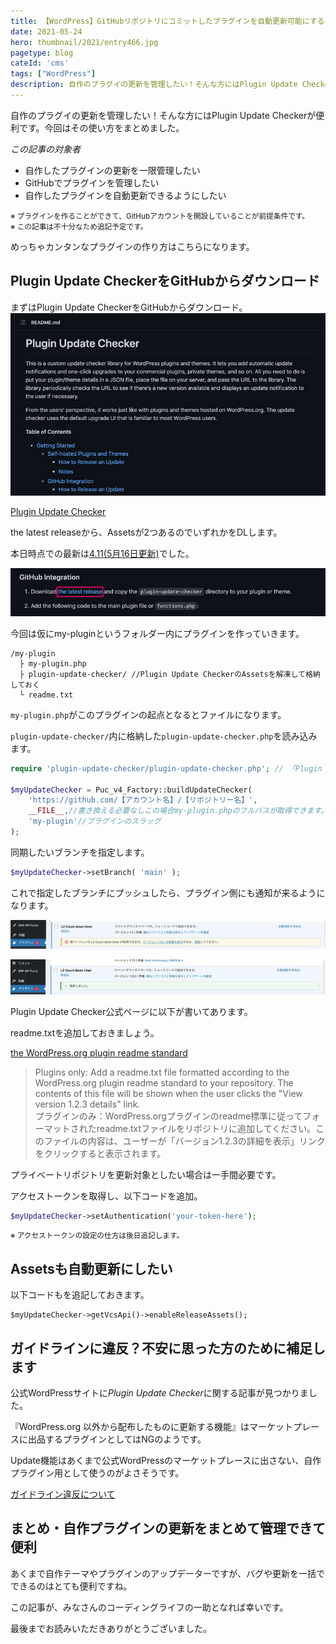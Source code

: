 ```yaml
---
title: 【WordPress】GitHubリポジトリにコミットしたプラグインを自動更新可能にする
date: 2021-05-24
hero: thumbnail/2021/entry466.jpg
pagetype: blog
cateId: 'cms'
tags: ["WordPress"]
description: 自作のプラグイの更新を管理したい！そんな方にはPlugin Update Checkerが便利です。今回はその使い方をまとめました。
---
```

自作のプラグイの更新を管理したい！そんな方にはPlugin Update Checkerが便利です。今回はその使い方をまとめました。

<prof></prof>

*この記事の対象者*

* 自作したプラグインの更新を一限管理したい
* GitHubでプラグインを管理したい
* 自作したプラグインを自動更新できるようにしたい


<msg txt="GitHubにリポジトリに自作したWordPressプラグインの更新を通知させたり自動更新可能にする方法を紹介します。"></msg>

<small>※ プラグインを作ることができて、GitHubアカウントを開設していることが前提条件です。<br>※ この記事は不十分なため追記予定です。</small>

めっちゃカンタンなプラグインの作り方はこちらになります。

<card id="/blogs/entry283/"></card>

## Plugin Update CheckerをGitHubからダウンロード

まずはPlugin Update CheckerをGitHubからダウンロード。
![Plugin Update Checker](./images/2021/05/entry466-1.jpg)

[Plugin Update Checker](https://github.com/YahnisElsts/plugin-update-checker)

the latest releaseから、Assetsが2つあるのでいずれかをDLします。

本日時点での最新は[4.11(5月16日更新)](https://github.com/YahnisElsts/plugin-update-checker/releases/tag/v4.11)でした。

![Plugin Update Checker](./images/2021/05/entry466-2.jpg)

今回は仮にmy-pluginというフォルダー内にプラグインを作っていきます。

```
/my-plugin
  ├ my-plugin.php
  ├ plugin-update-checker/ //Plugin Update CheckerのAssetsを解凍して格納しておく
  └ readme.txt
```
`my-plugin.php`がこのプラグインの起点となるとファイルになります。

`plugin-update-checker/`内に格納した`plugin-update-checker.php`を読み込みます。

```php
require 'plugin-update-checker/plugin-update-checker.php'; // 「Plugin Update Checker」をインクルード

$myUpdateChecker = Puc_v4_Factory::buildUpdateChecker(
	'https://github.com/【アカウント名】/【リポジトリー名】',
	__FILE__,//書き換える必要なしこの場合my-plugin.phpのフルパスが取得できます。
	'my-plugin'//プラグインのスラッグ
);
```

同期したいブランチを指定します。

```php
$myUpdateChecker->setBranch( 'main' );
```

これで指定したブランチにプッシュしたら、プラグイン側にも通知が来るようになります。

![Plugin Update Checker](./images/2021/05/entry466-3.jpg)

![Plugin Update Checker](./images/2021/05/entry466-4.jpg)

Plugin Update Checker公式ページに以下が書いてあります。

readme.txtを追加しておきましょう。

[the WordPress.org plugin readme standard](https://wordpress.org/plugins/readme.txt)

> Plugins only: Add a readme.txt file formatted according to the WordPress.org plugin readme standard to your repository. The contents of this file will be shown when the user clicks the "View version 1.2.3 details" link.<br>
> プラグインのみ：WordPress.orgプラグインのreadme標準に従ってフォーマットされたreadme.txtファイルをリポジトリに追加してください。このファイルの内容は、ユーザーが「バージョン1.2.3の詳細を表示」リンクをクリックすると表示されます。

プライベートリポジトリを更新対象としたい場合は一手間必要です。

アクセストークンを取得し、以下コードを追加。
```php
$myUpdateChecker->setAuthentication('your-token-here');
```

<small>※ アクセストークンの設定の仕方は後日追記します。</small>

## Assetsも自動更新にしたい
以下コードもを追記しておきます。
```
$myUpdateChecker->getVcsApi()->enableReleaseAssets();
```
## ガイドラインに違反？不安に思った方のために補足します
公式WordPressサイトに*Plugin Update Checker*に関する記事が見つかりました。

『WordPress.org 以外から配布したものに更新する機能』はマーケットプレースに出品するプラグインとしてはNGのようです。

Update機能はあくまで公式WordPressのマーケットプレースに出さない、自作プラグイン用として使うのがよさそうです。

[ガイドライン違反について](https://wordpress.org/support/topic/%E3%82%AC%E3%82%A4%E3%83%89%E3%83%A9%E3%82%A4%E3%83%B3%E9%81%95%E5%8F%8D%E3%81%AB%E3%81%A4%E3%81%84%E3%81%A6/)


## まとめ・自作プラグインの更新をまとめて管理できて便利
あくまで自作テーマやプラグインのアップデーターですが、バグや更新を一括でできるのはとても便利ですね。

この記事が、みなさんのコーディングライフの一助となれば幸いです。

最後までお読みいただきありがとうございました。
